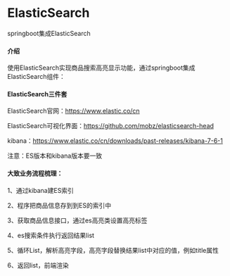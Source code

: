 # ElasticSearch
springboot集成ElasticSearch

#### 介绍
使用ElasticSearch实现商品搜索高亮显示功能，通过springboot集成ElasticSearch组件：

####   ElasticSearch三件套
ElasticSearch官网：https://www.elastic.co/cn

ElasticSearch可视化界面：https://github.com/mobz/elasticsearch-head

kibana：https://www.elastic.co/cn/downloads/past-releases/kibana-7-6-1

注意：ES版本和kibana版本要一致

####   大致业务流程梳理：
1、通过kibana建ES索引

2、程序把商品信息存到到ES的索引中

3、获取商品信息接口，通过es高亮类设置高亮标签

4、es搜索条件执行返回结果list

5、循环List，解析高亮字段，高亮字段替换结果list中对应的值，例如title属性

6、返回list，前端渲染

